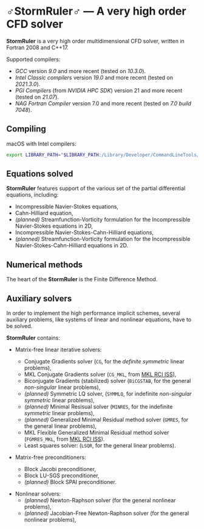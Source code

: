 <!--=-=-=-=-=-=-=-=-=-=-=-=-=-=-=-=-=-=-=-=-=-=-=-=-=-=-=-=-=-=-=-->
# ♂StormRuler♂ — A very high order CFD solver
<!--=-=-=-=-=-=-=-=-=-=-=-=-=-=-=-=-=-=-=-=-=-=-=-=-=-=-=-=-=-=-=-->
**StormRuler** is a very high order multidimensional CFD solver, 
written in Fortran 2008 and C++17.

Supported compilers:
* _GCC_ version _9.0_ and more recent 
  (tested on _10.3.0_).
* _Intel Classic compilers_ version _19.0_ and more recent
  (tested on _2021.3.0_).
* _PGI Compilers_ (from _NVIDIA HPC SDK_) version 21 and more recent 
  (tested on _21.07_).
* _NAG Fortran Compiler_ version 7.0 and more recent
  (tested on _7.0 build 7048_).

<!----------------------------------------------------------------->
## Compiling
<!----------------------------------------------------------------->

macOS with Intel compilers:
```bash
export LIBRARY_PATH="$LIBRARY_PATH:/Library/Developer/CommandLineTools/SDKs/MacOSX.sdk/usr/lib"
```

<!----------------------------------------------------------------->
## Equations solved
<!----------------------------------------------------------------->
**StormRuler** features support of the various set of the
partial differential equations, including:
* Incompressible Navier-Stokes equations,
* Cahn-Hilliard equation,
* _(planned)_ Streamfunction-Vorticity formulation for the
  Incompressible Navier-Stokes equations in 2D,
* Incompressible Navier-Stokes-Cahn-Hilliard equations,
* _(planned)_ Streamfunction-Vorticity formulation for the
  Incompressible Navier-Stokes-Cahn-Hilliard equations in 2D.

<!----------------------------------------------------------------->
## Numerical methods
<!----------------------------------------------------------------->
The heart of the **StormRuler** is the Finite Difference Method.

<!----------------------------------------------------------------->
## Auxiliary solvers
<!----------------------------------------------------------------->
In order to implement the high performance implicit schemes,
several auxiliary problems, like systems of linear and nonlinear
equations, have to be solved.

<!--
For the sake of convenience, all auxiliary solvers are implemented 
in the matrix-free manner: no assembled matrix is required to find 
a solution of the algebraic problem, only the matrix-vector product 
function is used.

Although most of the problems can be solved in the matrix-free 
manner using the Krylov subspace iterative solver, in some 
pathological cases an assembled matrix be required to 
construct a suitable preconditioner or utilize a direct solver.
**StormRuler** reconstructs a matrix using the matrix-vector 
product function automatically, using the 
_graph coloring based-algorithm_ in order to minimize an 
amount of the matrix-vector products required to construct it.-->

**StormRuler** contains:
- Matrix-free linear iterative solvers:
  * Conjugate Gradients solver 
    (`CG`, for the _definite symmetric_ linear problems),
  * MKL Conjugate Gradients solver 
    (`CG_MKL`, from [MKL RCI ISS](https://intel.ly/3D9r3k6)),
  * Biconjugate Gradients (stabilized) solver
    (`BiCGSTAB`, for the general _non-singular_ linear problems),
  * _(planned)_ Symmetric LQ solver,
    (`SYMMLQ`, for indefinite _non-singular symmetric_ linear problems),
  * _(planned)_ Minimal Resisual solver
    (`MINRES`, for the indefinite _symmetric_ linear problems),
  * _(planned)_ Generalized Minimal Residual method solver
    (`GMRES`, for the general linear problems),
  * MKL Flexible Generalized Minimal Residual method solver
    (`FGMRES_MKL`, from [MKL RCI ISS](https://intel.ly/2W9HRqR)).
  * Least squares solver:
    (`LSQR`, for the general linear problems).


- Matrix-free preconditioners:
  * Block Jacobi preconditioner,
  * Block LU-SGS preconditioner,
  * _(planned)_ Block SPAI preconditioner.

<!--
- Linear direct solvers (embedded into the matrix-free environment):
  * MKL Direct Sparse Solver 
    (`DSS_MKL`, from [MKL DSS](https://intel.ly/37N95pe)).-->

- Nonlinear solvers:
  * _(planned)_ Newton-Raphson solver 
    (for the general nonlinear problems),
  * _(planned)_ Jacobian-Free Newton-Raphson solver 
    (for the general nonlinear problems),
